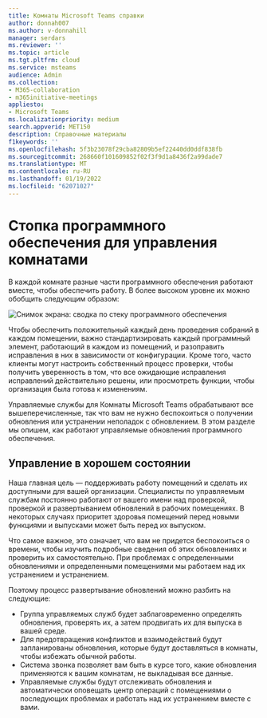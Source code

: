 ```yaml
---
title: Комнаты Microsoft Teams справки
author: donnah007
ms.author: v-donnahill
manager: serdars
ms.reviewer: ''
ms.topic: article
ms.tgt.pltfrm: cloud
ms.service: msteams
audience: Admin
ms.collection:
- M365-collaboration
- m365initiative-meetings
appliesto:
- Microsoft Teams
ms.localizationpriority: medium
search.appverid: MET150
description: Справочные материалы
f1keywords: ''
ms.openlocfilehash: 5f3b23078f29cba82809b5ef22440dd0ddf838fb
ms.sourcegitcommit: 268660f101609852f02f3f9d1a8436f2a99dade7
ms.translationtype: MT
ms.contentlocale: ru-RU
ms.lasthandoff: 01/19/2022
ms.locfileid: "62071027"
---
```

# <a name="managing-room-software-stack"></a>Стопка программного обеспечения для управления комнатами  
В каждой комнате разные части программного обеспечения работают вместе, чтобы обеспечить работу. В более высоком уровне их можно обобщить следующим образом: 

![Снимок экрана: сводка по стеку программного обеспечения](../media/update-management-006.jpg)

Чтобы обеспечить положительный каждый день проведения собраний  в каждом помещении, важно стандартизировать каждый программный элемент, работающий в каждом из помещений, и разоправить исправления в них в зависимости от конфигурации. Кроме того, часто клиенты могут настроить собственный процесс проверки, чтобы получить уверенность в том, что все ожидающие исправления исправлений действительно решены, или просмотреть функции, чтобы организация была готова к изменениям.  

Управляемые службы для Комнаты Microsoft Teams обрабатывают все вышеперечисленные, так что вам не нужно беспокоиться о получении обновления или устранении неполадок с обновлением. В этом разделе мы опишем, как работают управляемые обновления программного обеспечения.  

## <a name="managing-to-a-good-state"></a>Управление в хорошем состоянии 
Наша главная цель — поддерживать работу помещений и сделать их доступными для вашей организации. Специалисты по управляемым службам постоянно работают от вашего имени над проверкой, проверкой и развертыванием обновлений в рабочих помещениях. В некоторых случаях приоритет здоровья помещений перед новыми функциями и выпусками может быть перед их выпуском.

Что самое важное, это означает, что вам не придется беспокоиться о времени, чтобы изучить подробные сведения об этих обновлениях и проверить их самостоятельно. При проблемах с определенными обновлениями и определенными помещениями мы работаем над их устранением и устранением.  

Поэтому процесс развертывание обновлений можно разбить на следующие:

- Группа управляемых служб будет заблаговременно определять обновления, проверять их, а затем продвигать их для выпуска в вашей среде.
- Для предотвращения конфликтов и взаимодействий будут запланированы обновления, которые будут доставляться в комнаты, чтобы избежать обычной работы.
- Система звонка позволяет вам быть в курсе того, какие обновления применяются к вашим комнатам, не выкладывая все данные.
- Управляемые службы будут отслеживать обновления и автоматически оповещать центр операций с помещениями о последующих проблемах и работать над их устранением вместе с вами.
